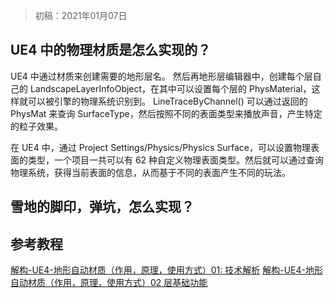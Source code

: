 > 初稿：2021年01月07日

## UE4 中的物理材质是怎么实现的？
UE4 中通过材质来创建需要的地形层名。
然后再地形层编辑器中，创建每个层自己的 LandscapeLayerInfoObject，在其中可以设置每个层的 PhysMaterial，这样就可以被引擎的物理系统识别到。
LineTraceByChannel() 可以通过返回的 PhysMat 来查询 SurfaceType，然后按照不同的表面类型来播放声音，产生特定的粒子效果。

在 UE4 中，通过 Project Settings/Physics/Physics Surface，可以设置物理表面的类型，一个项目一共可以有 62 种自定义物理表面类型。然后就可以通过查询物理系统，获得当前表面的信息，从而基于不同的表面产生不同的玩法。

## 雪地的脚印，弹坑，怎么实现？

## 参考教程
[解构-UE4-地形自动材质（作用，原理，使用方式）01: 技术解析](https://www.bilibili.com/video/BV1GQ4y1M7ba?t=2)
[解构-UE4-地形自动材质（作用，原理，使用方式）02 层基础功能](https://www.bilibili.com/video/BV1r541167gC?t=1280)

